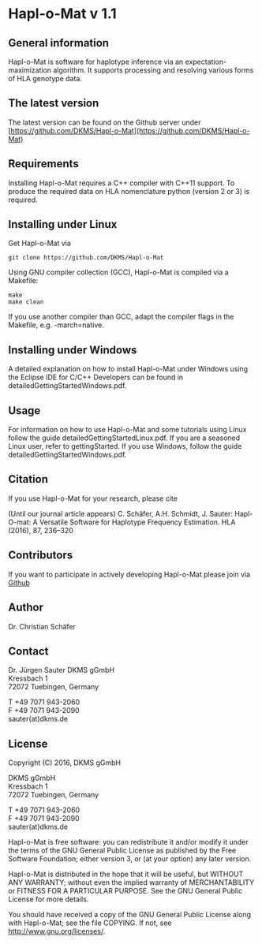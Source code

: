# Hapl-o-Mat v 1.1

## General information
Hapl-o-Mat is software for haplotype inference via an
expectation-maximization algorithm. It supports processing and
resolving various forms of HLA genotype data.

## The latest version
The latest version can be found on the Github server under
[https://github.com/DKMS/Hapl-o-Mat](https://github.com/DKMS/Hapl-o-Mat)

## Requirements
Installing Hapl-o-Mat requires a C++ compiler with C++11 support. To
produce the required data on HLA nomenclature python (version 2 or 3) is
required.

## Installing under Linux
Get Hapl-o-Mat via 
```
git clone https://github.com/DKMS/Hapl-o-Mat
```
Using GNU compiler collection (GCC), Hapl-o-Mat is compiled via a
Makefile:
```
make
make clean
```
If you use another compiler than GCC, adapt the compiler flags in
the Makefile, e.g. -march=native.

## Installing under Windows
A detailed explanation on how to install Hapl-o-Mat under Windows using
the Eclipse IDE for C/C++ Developers can be found in
detailedGettingStartedWindows.pdf.

## Usage
For information on how to use Hapl-o-Mat and some tutorials using Linux
follow the guide detailedGettingStartedLinux.pdf. If you are a seasoned
Linux user, refer to gettingStarted. If you use Windows, follow the guide 
detailedGettingStartedWindows.pdf.

## Citation
If you use Hapl-o-Mat for your research, please cite

(Until our journal article appears)
C. Schäfer, A.H. Schmidt, J. Sauter: Hapl-O-mat: A Versatile
Software for Haplotype Frequency Estimation. HLA (2016), 87, 236–320

## Contributors
If you want to participate in actively developing Hapl-o-Mat please
join via [Github](https://github.com/DKMS/Hapl-o-Mat)

## Author
Dr. Christian Schäfer                                                                                                                 

## Contact
Dr. Jürgen Sauter
DKMS gGmbH                                                                                                                            
Kressbach 1                                                                                                                           
72072 Tuebingen, Germany                                                                                                              

T +49 7071 943-2060                                                                                                                   
F +49 7071 943-2090                                                                                                                   
sauter(at)dkms.de                                                                                                                  

## License
Copyright (C) 2016, DKMS gGmbH 

DKMS gGmbH                                                                                                                            
Kressbach 1                                                                                                                           
72072 Tuebingen, Germany                                                                                                              

T +49 7071 943-2060                                                                                                                   
F +49 7071 943-2090                                                                                                                   
sauter(at)dkms.de   
  
Hapl-o-Mat is free software: you can redistribute it and/or modify
it under the terms of the GNU General Public License as published by
the Free Software Foundation; either version 3, or (at your option)
any later version.
 
Hapl-o-Mat is distributed in the hope that it will be useful,
but WITHOUT ANY WARRANTY; without even the implied warranty of
MERCHANTABILITY or FITNESS FOR A PARTICULAR PURPOSE.  See the
GNU General Public License for more details.
 
You should have received a copy of the GNU General Public License
along with Hapl-o-Mat; see the file COPYING.  If not, see
<http://www.gnu.org/licenses/>.

